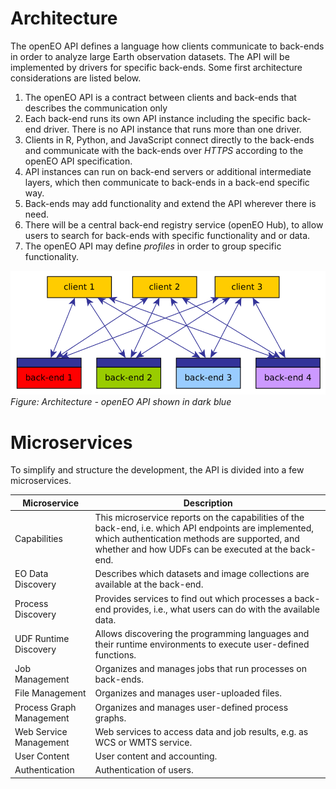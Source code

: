 # Architecture

The openEO API defines a language how clients communicate to back-ends in order to analyze large Earth observation datasets. The API will be implemented by drivers for specific back-ends. Some first architecture considerations are listed below.

1. The openEO API is a contract between clients and back-ends that describes the communication only
2. Each back-end runs its own API instance including the specific back-end driver. There is no API instance that runs more than one driver.
3. Clients in R, Python, and JavaScript connect directly to the back-ends and communicate with the back-ends over *HTTPS* according to the openEO API specification.
4. API instances can run on back-end servers or additional intermediate layers, which then communicate to back-ends in a back-end specific way.
5. Back-ends may add functionality and extend the API wherever there is need.
6. There will be a central back-end registry service (openEO Hub), to allow users to search for back-ends with specific functionality and or data. 
7. The openEO API may define *profiles* in order to group specific functionality.

![Architecture - openEO API shown in dark blue](img/arch.png)
*Figure: Architecture - openEO API shown in dark blue*

# Microservices

To simplify and structure the development, the API is divided into a few microservices.

| Microservice               | Description                                                  |
| -------------------------- | ------------------------------------------------------------ |
| Capabilities               | This microservice reports on the capabilities of the back-end, i.e. which API endpoints are implemented, which authentication methods are supported, and whether and how UDFs can be executed at the back-end. |
| EO Data Discovery          | Describes which datasets and image collections are available at the back-end. |
| Process Discovery          | Provides services to find out which processes a back-end provides, i.e., what users can do with the available data. |
| UDF Runtime Discovery      | Allows discovering the programming languages and their runtime environments to execute user-defined functions. |
| Job Management             | Organizes and manages jobs that run processes on back-ends. |
| File Management            | Organizes and manages user-uploaded files. |
| Process Graph Management   | Organizes and manages user-defined process graphs.  |
| Web Service Management     | Web services to access data and job results, e.g. as WCS or WMTS service. |
| User Content               | User content and accounting. |
| Authentication             | Authentication of users. |
